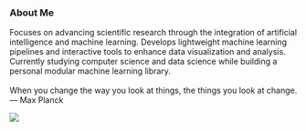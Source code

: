 ### About Me

Focuses on advancing scientific research through the integration of artificial intelligence and machine learning. 
Develops lightweight machine learning pipelines and interactive tools to enhance data visualization and analysis.
Currently studying computer science and data science while building a personal modular machine learning library.<br><br>When you change the way you look at things, the things you look at change. ― Max Planck

<!-- ![](https://github-readme-stats.vercel.app/api/top-langs/?username=yehonatanke&theme=github_dark&hide_border=false&include_all_commits=true&count_private=true&layout=compact) -->

<!-- ![](https://github-readme-stats.vercel.app/api/top-langs/?username=yehonatanke&theme=github_dark_dimmed&hide_border=true&include_all_commits=true&count_private=true&layout=compact) -->

<!-- ![](https://github-readme-stats.vercel.app/api/top-langs/?username=yehonatanke&theme=transparent&hide_border=false&include_all_commits=true&count_private=true&layout=compact) -->

![](https://github-readme-stats.vercel.app/api/top-langs/?username=yehonatanke&theme=transparent&hide_border=true&include_all_commits=true&count_private=true&layout=compact) 
